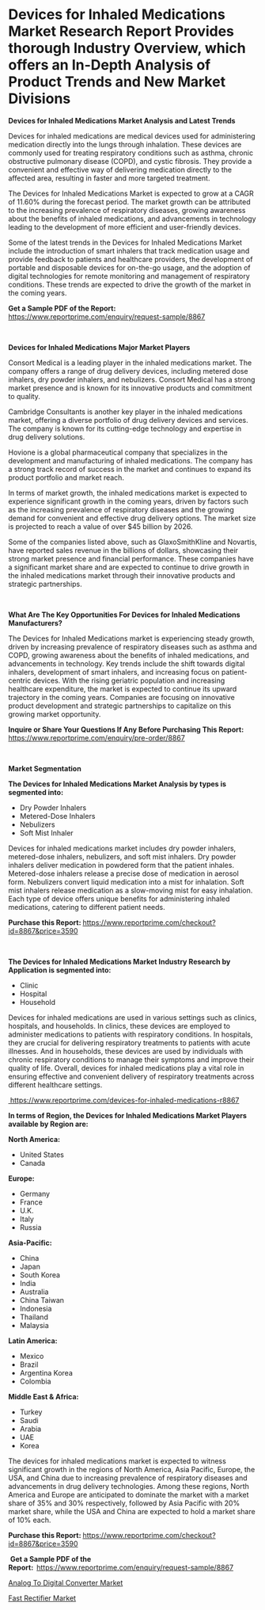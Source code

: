 <p><h1>Devices for Inhaled Medications Market Research Report Provides thorough Industry Overview, which offers an In-Depth Analysis of Product Trends and New Market Divisions</h1></p><p><strong>Devices for Inhaled Medications Market Analysis and Latest Trends</strong></p>
<p><p>Devices for inhaled medications are medical devices used for administering medication directly into the lungs through inhalation. These devices are commonly used for treating respiratory conditions such as asthma, chronic obstructive pulmonary disease (COPD), and cystic fibrosis. They provide a convenient and effective way of delivering medication directly to the affected area, resulting in faster and more targeted treatment. </p><p>The Devices for Inhaled Medications Market is expected to grow at a CAGR of 11.60% during the forecast period. The market growth can be attributed to the increasing prevalence of respiratory diseases, growing awareness about the benefits of inhaled medications, and advancements in technology leading to the development of more efficient and user-friendly devices. </p><p>Some of the latest trends in the Devices for Inhaled Medications Market include the introduction of smart inhalers that track medication usage and provide feedback to patients and healthcare providers, the development of portable and disposable devices for on-the-go usage, and the adoption of digital technologies for remote monitoring and management of respiratory conditions. These trends are expected to drive the growth of the market in the coming years.</p></p>
<p><strong>Get a Sample PDF of the Report:&nbsp;</strong> <a href="https://www.reportprime.com/enquiry/request-sample/8867">https://www.reportprime.com/enquiry/request-sample/8867</a></p>
<p>&nbsp;</p>
<p><strong>Devices for Inhaled Medications Major Market Players</strong></p>
<p><p>Consort Medical is a leading player in the inhaled medications market. The company offers a range of drug delivery devices, including metered dose inhalers, dry powder inhalers, and nebulizers. Consort Medical has a strong market presence and is known for its innovative products and commitment to quality.</p><p>Cambridge Consultants is another key player in the inhaled medications market, offering a diverse portfolio of drug delivery devices and services. The company is known for its cutting-edge technology and expertise in drug delivery solutions.</p><p>Hovione is a global pharmaceutical company that specializes in the development and manufacturing of inhaled medications. The company has a strong track record of success in the market and continues to expand its product portfolio and market reach.</p><p>In terms of market growth, the inhaled medications market is expected to experience significant growth in the coming years, driven by factors such as the increasing prevalence of respiratory diseases and the growing demand for convenient and effective drug delivery options. The market size is projected to reach a value of over $45 billion by 2026.</p><p>Some of the companies listed above, such as GlaxoSmithKline and Novartis, have reported sales revenue in the billions of dollars, showcasing their strong market presence and financial performance. These companies have a significant market share and are expected to continue to drive growth in the inhaled medications market through their innovative products and strategic partnerships.</p></p>
<p>&nbsp;</p>
<p><strong>What Are The Key Opportunities For Devices for Inhaled Medications Manufacturers?</strong></p>
<p><p>The Devices for Inhaled Medications market is experiencing steady growth, driven by increasing prevalence of respiratory diseases such as asthma and COPD, growing awareness about the benefits of inhaled medications, and advancements in technology. Key trends include the shift towards digital inhalers, development of smart inhalers, and increasing focus on patient-centric devices. With the rising geriatric population and increasing healthcare expenditure, the market is expected to continue its upward trajectory in the coming years. Companies are focusing on innovative product development and strategic partnerships to capitalize on this growing market opportunity.</p></p>
<p><strong>Inquire or Share Your Questions If Any Before Purchasing This Report:</strong> <a href="https://www.reportprime.com/enquiry/pre-order/8867">https://www.reportprime.com/enquiry/pre-order/8867</a></p>
<p>&nbsp;</p>
<p><strong>Market Segmentation</strong></p>
<p><strong>The Devices for Inhaled Medications Market Analysis by types is segmented into:</strong></p>
<p><ul><li>Dry Powder Inhalers</li><li>Metered-Dose Inhalers</li><li>Nebulizers</li><li>Soft Mist Inhaler</li></ul></p>
<p><p>Devices for inhaled medications market includes dry powder inhalers, metered-dose inhalers, nebulizers, and soft mist inhalers. Dry powder inhalers deliver medication in powdered form that the patient inhales. Metered-dose inhalers release a precise dose of medication in aerosol form. Nebulizers convert liquid medication into a mist for inhalation. Soft mist inhalers release medication as a slow-moving mist for easy inhalation. Each type of device offers unique benefits for administering inhaled medications, catering to different patient needs.</p></p>
<p><strong>Purchase this Report:&nbsp;</strong><a href="https://www.reportprime.com/checkout?id=8867&price=3590">https://www.reportprime.com/checkout?id=8867&price=3590</a></p>
<p>&nbsp;</p>
<p><strong>The Devices for Inhaled Medications Market Industry Research by Application is segmented into:</strong></p>
<p><ul><li>Clinic</li><li>Hospital</li><li>Household</li></ul></p>
<p><p>Devices for inhaled medications are used in various settings such as clinics, hospitals, and households. In clinics, these devices are employed to administer medications to patients with respiratory conditions. In hospitals, they are crucial for delivering respiratory treatments to patients with acute illnesses. And in households, these devices are used by individuals with chronic respiratory conditions to manage their symptoms and improve their quality of life. Overall, devices for inhaled medications play a vital role in ensuring effective and convenient delivery of respiratory treatments across different healthcare settings.</p></p>
<p><a href="https://www.reportprime.com/devices-for-inhaled-medications-r8867">&nbsp;https://www.reportprime.com/devices-for-inhaled-medications-r8867</a></p>
<p><strong>In terms of Region, the Devices for Inhaled Medications Market Players available by Region are:</strong></p>
<p>
    <p> <strong> North America: </strong>
        <ul>
            <li>United States</li>
            <li>Canada</li>
        </ul>
        </p> 
    <p> <strong> Europe: </strong>
        <ul>
            <li>Germany</li>
            <li>France</li>
            <li>U.K.</li>
            <li>Italy</li>
            <li>Russia</li>
        </ul>
        </p> 
    <p> <strong> Asia-Pacific: </strong>
        <ul>
            <li>China</li>
            <li>Japan</li>
            <li>South Korea</li>
            <li>India</li>
            <li>Australia</li>
            <li>China Taiwan</li>
            <li>Indonesia</li>
            <li>Thailand</li>
            <li>Malaysia</li>
        </ul>
        </p> 
    <p> <strong> Latin America: </strong>
        <ul>
            <li>Mexico</li>
            <li>Brazil</li>
            <li>Argentina Korea</li>
            <li>Colombia</li>
        </ul>
        </p> 
    <p> <strong> Middle East & Africa: </strong>
        <ul>
            <li>Turkey</li>
            <li>Saudi</li>
            <li>Arabia</li>
            <li>UAE</li>
            <li>Korea</li>
        </ul>
    </p>
    </p>
<p><p>The devices for inhaled medications market is expected to witness significant growth in the regions of North America, Asia Pacific, Europe, the USA, and China due to increasing prevalence of respiratory diseases and advancements in drug delivery technologies. Among these regions, North America and Europe are anticipated to dominate the market with a market share of 35% and 30% respectively, followed by Asia Pacific with 20% market share, while the USA and China are expected to hold a market share of 10% each.</p></p>
<p><strong>Purchase this Report: </strong><a href="https://www.reportprime.com/checkout?id=8867&price=3590">https://www.reportprime.com/checkout?id=8867&price=3590</a></p>
<p>&nbsp;<strong>Get a Sample PDF of the Report:&nbsp;&nbsp;</strong><a href="https://www.reportprime.com/enquiry/request-sample/8867">https://www.reportprime.com/enquiry/request-sample/8867</a></p>
<p><strong></strong></p>
<p><p><a href="https://full-wildebeest-80b.notion.site/Analog-To-Digital-Converter-Market-Outlook-Industry-Overview-and-Forecast-2024-to-2031-d4698b671165470982ebeb75dfeacce2">Analog To Digital Converter Market</a></p><p><a href="https://flame-sidecar-702.notion.site/Fast-Rectifier-Market-Size-and-Market-Trends-Complete-Industry-Overview-2024-to-2031-4679e082bd9b4c4698411ce85542f7bc">Fast Rectifier Market</a></p></p>
